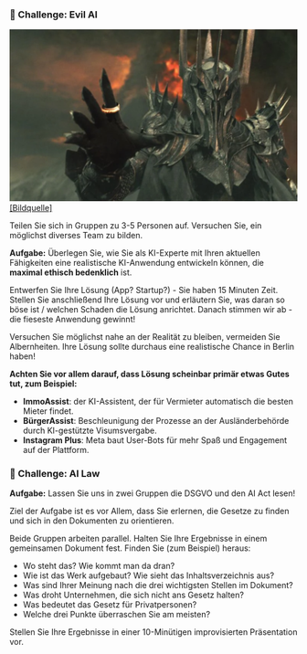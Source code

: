 
### 🚀 Challenge: Evil AI


![](img/Sauron.png)
[[Bildquelle]](https://static.wikia.nocookie.net/lotr/images/3/3a/Sauron.jpg/revision/latest?cb=20121217181746&path-prefix=de)

Teilen Sie sich in Gruppen zu 3-5 Personen auf. Versuchen Sie, ein möglichst diverses Team zu bilden. 

**Aufgabe:** Überlegen Sie, wie Sie als KI-Experte mit Ihren aktuellen Fähigkeiten eine realistische KI-Anwendung entwickeln können, die **maximal ethisch bedenklich** ist. 


Entwerfen Sie Ihre Lösung (App? Startup?) - Sie haben 15 Minuten Zeit. Stellen Sie anschließend Ihre Lösung vor und erläutern Sie, was daran so böse ist / welchen Schaden die Lösung anrichtet.
Danach stimmen wir ab - die fieseste Anwendung gewinnt!

Versuchen Sie möglichst nahe an der Realität zu bleiben, vermeiden Sie Albernheiten. Ihre Lösung sollte durchaus eine realistische Chance in Berlin haben!


**Achten Sie vor allem darauf, dass Lösung scheinbar primär etwas Gutes tut, zum Beispiel:**
* **ImmoAssist**: der KI-Assistent, der für Vermieter automatisch die besten Mieter findet.
* **BürgerAssist**: Beschleunigung der Prozesse an der Ausländerbehörde durch KI-gestützte Visumsvergabe.
* **Instagram Plus**: Meta baut User-Bots für mehr Spaß und Engagement auf der Plattform.


### 🚀 Challenge: AI Law

**Aufgabe:** Lassen Sie uns in zwei Gruppen die DSGVO und den AI Act lesen!


Ziel der Aufgabe ist es vor Allem, dass Sie erlernen, die Gesetze zu finden und sich in den Dokumenten zu orientieren.
 

Beide Gruppen arbeiten parallel. Halten Sie Ihre Ergebnisse in einem gemeinsamen Dokument fest. Finden Sie (zum Beispiel) heraus:
* Wo steht das? Wie kommt man da dran?
* Wie ist das Werk aufgebaut? Wie sieht das Inhaltsverzeichnis aus?
* Was sind Ihrer Meinung nach die drei wichtigsten Stellen im Dokument?
* Was droht Unternehmen, die sich nicht ans Gesetz halten? 
* Was bedeutet das Gesetz für Privatpersonen?
* Welche drei Punkte überraschen Sie am meisten?

Stellen Sie Ihre Ergebnisse in einer 10-Minütigen improvisierten Präsentation vor.
